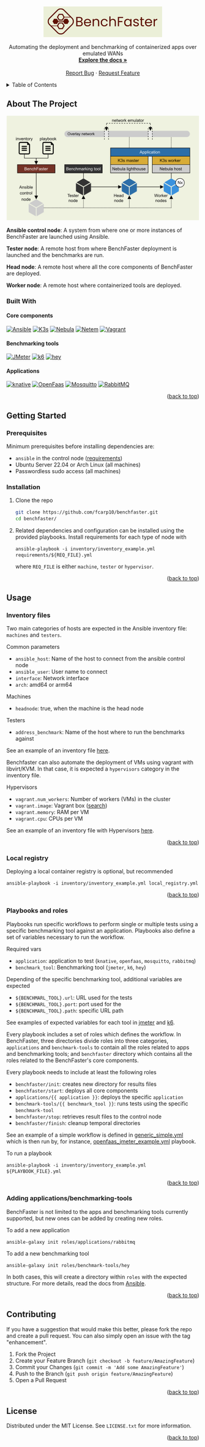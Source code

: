 <!-- Thanks to https://github.com/othneildrew/Best-README-Template for the Best-README-Template-->
<a name="readme-top"></a>

<!-- [![Contributors][contributors-shield]][contributors-url]
[![Forks][forks-shield]][forks-url]
[![Stargazers][stars-shield]][stars-url]
[![Issues][issues-shield]][issues-url]
[![MIT License][license-shield]][license-url] -->


<!-- PROJECT LOGO -->
<br />
<div align="center">
  <a href="https://github.com/fcarp10/benchfaster">
    <img src="_img/logo.png" alt="Logo" height="80">
  </a>

<!-- <h3 align="center">BenchFaster</h3> -->

  <p align="center">
    Automating the deployment and benchmarking of containerized
apps over emulated WANs
    <br />
    <a href="https://github.com/fcarp10/benchfaster"><strong>Explore the docs »</strong></a>
    <br />
    <br />
    <a href="https://github.com/fcarp10/benchfaster/issues">Report Bug</a>
    ·
    <a href="https://github.com/fcarp10/benchfaster/issues">Request Feature</a>
  </p>
</div>



<!-- TABLE OF CONTENTS -->
<details>
  <summary>Table of Contents</summary>
  <ol>
    <li>
      <a href="#about-the-project">About The Project</a>
      <!-- <ul>
        <li><a href="#built-with">Built With</a></li>
      </ul> -->
    </li>
    <li>
      <a href="#getting-started">Getting Started</a>
      <ul>
        <li><a href="#prerequisites">Prerequisites</a></li>
        <li><a href="#installation">Installation</a></li>
      </ul>
    </li>
    <li><a href="#usage">Usage</a></li>
    <ul>
        <li><a href="#inventory-files">Inventory files</a></li>
        <li><a href="#local-registry">Local registry</a></li>
        <li><a href="#playbooks-and-roles">Playbooks and roles</a></li>
    </ul>
    <!-- <li><a href="#roadmap">Roadmap</a></li> -->
    <li><a href="#contributing">Contributing</a></li>
    <li><a href="#license">License</a></li>
    <!-- <li><a href="#contact">Contact</a></li> -->
    <!-- <li><a href="#acknowledgments">Acknowledgments</a></li> -->
  </ol>
</details>



<!-- ABOUT THE PROJECT -->
## About The Project

[![Product Name Screen Shot][product-screenshot]](https://example.com)

**Ansible control node**: A system from where one or more instances of BenchFaster are
  launched using Ansible.

**Tester node**: A remote host from where BenchFaster deployment is launched and the
  benchmarks are run.

**Head node**: A remote host where all the core components of BenchFaster are
deployed.

**Worker node**: A remote host where containerized tools are deployed.

### Built With

#### Core components

[![Ansible][ansible]][ansible-url] [![K3s][k3s]][k3s-url] [![Nebula][nebula]][nebula-url] [![Netem][netem]][netem-url] [![Vagrant][vagrant]][vagrant-url] 

#### Benchmarking tools
[![JMeter][jmeter]][jmeter-url] [![k6][k6]][k6-url] [![hey][hey]][hey-url] 

#### Applications
[![knative][knative]][knative-url] [![OpenFaas][openfaas]][openfaas-url] [![Mosquitto][mosquitto]][mosquitto-url] [![RabbitMQ][rabbitmq]][rabbitmq-url] 




<p align="right">(<a href="#readme-top">back to top</a>)</p>



<!-- GETTING STARTED -->
## Getting Started

<!-- TO-DO -->

### Prerequisites

Minimum prerequisites before installing dependencies are:

- `ansible` in the control node ([requirements](https://docs.ansible.com/ansible/latest/installation_guide/intro_installation.html#node-requirement-summary))
- Ubuntu Server 22.04 or Arch Linux (all machines)
- Passwordless sudo access (all machines)

### Installation

1. Clone the repo
   ```sh
   git clone https://github.com/fcarp10/benchfaster.git
   cd benchfaster/
   ```

2. Related dependencies and configuration can be installed using the provided playbooks. Install requirements for each type of node with

    ```shell
    ansible-playbook -i inventory/inventory_example.yml requirements/${REQ_FILE}.yml
    ```
    where `REQ_FILE` is either `machine`, `tester` or `hypervisor`.


<p align="right">(<a href="#readme-top">back to top</a>)</p>



<!-- USAGE EXAMPLES -->
## Usage

<!-- TO-DO -->

### Inventory files

Two main categories of hosts are expected in the Ansible inventory file: `machines`
and `testers`. 

Common parameters
- `ansible_host`: Name of the host to connect from the ansible control node
- `ansible_user`: User name to connect
- `interface`: Network interface
- `arch`: amd64 or arm64

Machines
- `headnode`: true, when the machine is the head node

Testers
- `address_benchmark`: Name of the host where to run the benchmarks against

See an example of an inventory file [here](inventory/inventory_example.yml).

Benchfaster can also automate the deployment of VMs using vagrant with
libvirt/KVM. In that case, it is expected a `hypervisors` category in the
inventory file.

Hypervisors
- `vagrant.num_workers`: Number of workers (VMs) in the cluster
- `vagrant.image`: Vagrant box ([search](https://app.vagrantup.com/boxes/search))
- `vagrant.memory`: RAM per VM 
- `vagrant.cpu`: CPUs per VM

See an example of an inventory file with Hypervisors [here](inventory/inventory_hypervisor_example.yml).

<p align="right">(<a href="#readme-top">back to top</a>)</p>

### Local registry

Deploying a local container registry is optional, but recommended
```shell
ansible-playbook -i inventory/inventory_example.yml local_registry.yml
```
<p align="right">(<a href="#readme-top">back to top</a>)</p>

### Playbooks and roles

Playbooks run specific workflows to perform single or multiple tests using a
specific benchmarking tool against an application. Playbooks also define a set
of variables necessary to run the workflow. 

Required vars
- `application`: application to test (`knative`, `openfaas`, `mosquitto`, `rabbitmq`)
- `benchmark_tool`: Benchmarking tool (`jmeter`, `k6`, `hey`)

Depending of the specific benchmarking tool, additional variables are expected
- `${BENCHMARL_TOOL}.url`: URL used for the tests
- `${BENCHMARL_TOOL}.port`: port used for the
- `${BENCHMARL_TOOL}.path`: specific URL path 

See examples of expected variables for each tool in [jmeter](openfaas_jmeter_example.yml) and [k6](openfaas_k6_example.yml).

Every playbook includes a set of roles which defines the workflow. In
BenchFaster, three directories divide roles into three categories,
`applications` and `benchmark-tools` to contain all the roles related to apps
and benchmarking tools; and `benchfaster` directory which contains all the roles
related to the BenchFaster's core components.

Every playbook needs to include at least the following roles

- `benchfaster/init`: creates new directory for results files  
- `benchfaster/start`: deploys all core components
- `applications/{{ application }}`: deploys the specific `application`
- `benchmark-tools/{{ benchmark_tool }}`: runs tests using the specific `benchmark-tool`
- `benchfaster/stop`: retrieves result files to the control node
- `benchfaster/finish`: cleanup temporal directories

See an example of a simple workflow is defined in
[generic_simple.yml](workflows/generic_simple.yml) which is then run by, for instance, [openfaas_jmeter_example.yml](openfaas_jmeter_example.yml) playbook.

To run a playbook

```shell
ansible-playbook -i inventory/inventory_example.yml ${PLAYBOOK_FILE}.yml
```


<p align="right">(<a href="#readme-top">back to top</a>)</p>


### Adding applications/benchmarking-tools

BenchFaster is not limited to the apps and benchmarking tools currently
supported, but new ones can be added by creating new roles. 

To add a new application

```shell
ansible-galaxy init roles/applications/rabbitmq
```
To add a new benchmarking tool
```shell
ansible-galaxy init roles/benchmark-tools/hey 
```
In both cases, this will create a directory within `roles` with the expected
structure. For more details, read the docs from
[Ansible](https://docs.ansible.com/ansible/latest/playbook_guide/playbooks_reuse_roles.html).

<p align="right">(<a href="#readme-top">back to top</a>)</p>

<!-- ROADMAP -->
<!-- ## Roadmap

- [ ] Feature 1
- [ ] Feature 2
- [ ] Feature 3
    - [ ] Nested Feature

See the [open issues](https://github.com/fcarp10/benchfaster/issues) for a full list of proposed features (and known issues).

<p align="right">(<a href="#readme-top">back to top</a>)</p> -->



<!-- CONTRIBUTING -->
## Contributing

If you have a suggestion that would make this better, please fork the repo and create a pull request. You can also simply open an issue with the tag "enhancement".

1. Fork the Project
2. Create your Feature Branch (`git checkout -b feature/AmazingFeature`)
3. Commit your Changes (`git commit -m 'Add some AmazingFeature'`)
4. Push to the Branch (`git push origin feature/AmazingFeature`)
5. Open a Pull Request

<p align="right">(<a href="#readme-top">back to top</a>)</p>



<!-- LICENSE -->
## License

Distributed under the MIT License. See `LICENSE.txt` for more information.

<p align="right">(<a href="#readme-top">back to top</a>)</p>



<!-- CONTACT -->
<!-- ## Contact

Your Name - email@email_client.com

Project Link: [https://github.com/fcarp10/benchfaster](https://github.com/fcarp10/benchfaster)

<p align="right">(<a href="#readme-top">back to top</a>)</p> -->



<!-- ACKNOWLEDGMENTS -->
<!-- ## Acknowledgments

* []()
* []()
* []() -->

<!-- <p align="right">(<a href="#readme-top">back to top</a>)</p> -->



<!-- MARKDOWN LINKS & IMAGES -->
<!-- https://www.markdownguide.org/basic-syntax/#reference-style-links -->
[contributors-shield]: https://img.shields.io/github/contributors/fcarp10/benchfaster.svg?style=for-the-badge
[contributors-url]: https://github.com/fcarp10/benchfaster/graphs/contributors
[forks-shield]: https://img.shields.io/github/forks/fcarp10/benchfaster.svg?style=for-the-badge
[forks-url]: https://github.com/fcarp10/benchfaster/network/members
[stars-shield]: https://img.shields.io/github/stars/fcarp10/benchfaster.svg?style=for-the-badge
[stars-url]: https://github.com/fcarp10/benchfaster/stargazers
[issues-shield]: https://img.shields.io/github/issues/fcarp10/benchfaster.svg?style=for-the-badge
[issues-url]: https://github.com/fcarp10/benchfaster/issues
[license-shield]: https://img.shields.io/github/license/fcarp10/benchfaster.svg?style=for-the-badge
[license-url]: https://github.com/fcarp10/benchfaster/blob/master/LICENSE.txt

[product-screenshot]: _img/stack.png
[ansible]: https://img.shields.io/badge/Ansible-E00?logo=ansible&logoColor=fff&style=for-the-badge
[ansible-url]: https://docs.ansible.com/
[k3s]: https://img.shields.io/badge/K3s-FFC61C?logo=k3s&logoColor=000&style=for-the-badge
[k3s-url]: https://k3s.io/
[nebula]: https://img.shields.io/badge/nebula-714431?style=for-the-badge
[nebula-url]: https://github.com/slackhq/nebula
[netem]: https://img.shields.io/badge/netem-445982?style=for-the-badge
[netem-url]: https://man7.org/linux/man-pages/man8/tc-netem.8.html
[vagrant]: https://img.shields.io/badge/Vagrant-1868F2?logo=vagrant&logoColor=fff&style=for-the-badge
[vagrant-url]: https://www.vagrantup.com/
[jmeter]: https://img.shields.io/badge/Apache%20JMeter-D22128?logo=apachejmeter&logoColor=fff&style=for-the-badge
[jmeter-url]: https://jmeter.apache.org/
[k6]: https://img.shields.io/badge/k6-7D64FF?logo=k6&logoColor=fff&style=for-the-badge
[k6-url]: https://k6.io
[hey]: https://img.shields.io/badge/hey-EEACB0?style=for-the-badge
[hey-url]: https://github.com/rakyll/hey
[knative]: https://img.shields.io/badge/Knative-0865AD?logo=knative&logoColor=fff&style=for-the-badge
[knative-url]: https://knative.dev/docs/
[openfaas]: https://img.shields.io/badge/OpenFaaS-3B5EE9?logo=openfaas&logoColor=fff&style=for-the-badge
[openfaas-url]: https://www.openfaas.com/
[mosquitto]: https://img.shields.io/badge/Eclipse%20Mosquitto-3C5280?logo=eclipsemosquitto&logoColor=fff&style=for-the-badge
[mosquitto-url]: https://mosquitto.org/
[rabbitmq]: https://img.shields.io/badge/RabbitMQ-F60?logo=rabbitmq&logoColor=fff&style=for-the-badge
[rabbitmq-url]: https://www.rabbitmq.com/
